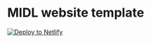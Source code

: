 # MIDL website template

[![Deploy to Netlify](https://www.netlify.com/img/deploy/button.svg)](https://app.netlify.com/start/deploy?repository=https://github.com/MIDL-Conference/midl-website-template)
